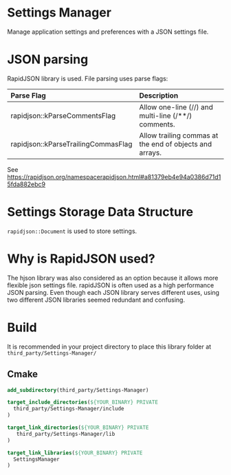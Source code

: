 # Settings Manager
Manage application settings and preferences with a JSON settings file.

# JSON parsing
RapidJSON library is used. File parsing uses parse flags:

| Parse Flag | Description |
|:--|:--|
|rapidjson::kParseCommentsFlag|Allow one-line (//) and multi-line (/**‍/) comments.|
|rapidjson::kParseTrailingCommasFlag|Allow trailing commas at the end of objects and arrays.|
See https://rapidjson.org/namespacerapidjson.html#a81379eb4e94a0386d71d15fda882ebc9

# Settings Storage Data Structure
`rapidjson::Document` is used to store settings. 

# Why is RapidJSON used?
The hjson library was also considered as an option because it allows more flexible json settings file. rapidJSON is often used as a high performance JSON parsing. Even though each JSON library serves different uses, using two different JSON libraries seemed redundant and confusing.

# Build
It is recommended in your project directory to place this library folder at `third_party/Settings-Manager/`

## Cmake

```cmake
add_subdirectory(third_party/Settings-Manager)

target_include_directories(${YOUR_BINARY} PRIVATE
  third_party/Settings-Manager/include
)

target_link_directories(${YOUR_BINARY} PRIVATE
   third_party/Settings-Manager/lib
)

target_link_libraries(${YOUR_BINARY} PRIVATE
  SettingsManager
)
``` 